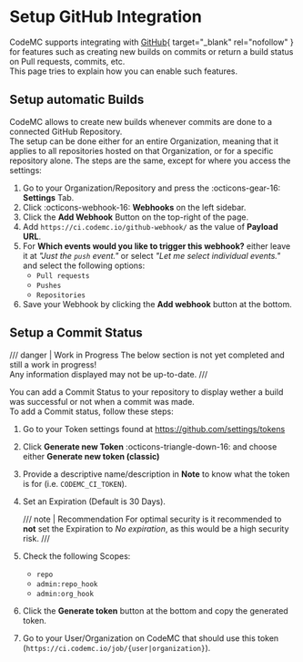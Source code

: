 # Setup GitHub Integration
CodeMC supports integrating with [GitHub](https://github.com){ target="_blank" rel="nofollow" } for features such as creating new builds on commits or return a build status on Pull requests, commits, etc.  
This page tries to explain how you can enable such features.

## Setup automatic Builds
CodeMC allows to create new builds whenever commits are done to a connected GitHub Repository.  
The setup can be done either for an entire Organization, meaning that it applies to all repositories hosted on that Organization, or for a specific repository alone. The steps are the same, except for where you access the settings:

1. Go to your Organization/Repository and press the :octicons-gear-16: **Settings** Tab.
2. Click :octicons-webhook-16: **Webhooks** on the left sidebar.
3. Click the **Add Webhook** Button on the top-right of the page.
4. Add `https://ci.codemc.io/github-webhook/` as the value of **Payload URL**.
5. For **Which events would you like to trigger this webhook?** either leave it at *"Just the `push` event."* or select *"Let me select individual events."* and select the following options:
    - `Pull requests`
    - `Pushes`
    - `Repositories`
6. Save your Webhook by clicking the **Add webhook** button at the bottom.

## Setup a Commit Status
/// danger | Work in Progress
The below section is not yet completed and still a work in progress!  
Any information displayed may not be up-to-date.
///

You can add a Commit Status to your repository to display wether a build was successful or not when a commit was made.  
To add a Commit status, follow these steps:

1.  Go to your Token settings found at https://github.com/settings/tokens
2.  Click **Generate new Token** :octicons-triangle-down-16: and choose either **Generate new token (classic)**
3.  Provide a descriptive name/description in **Note** to know what the token is for (i.e. `CODEMC_CI_TOKEN`).
4.  Set an Expiration (Default is 30 Days).
    
    /// note | Recommendation
    For optimal security is it recommended to **not** set the Expiration to *No expiration*, as this would be a high security risk.
    ///

5.  Check the following Scopes:
    - `repo`
    - `admin:repo_hook`
    - `admin:org_hook`
6.  Click the **Generate token** button at the bottom and copy the generated token.
7.  Go to your User/Organization on CodeMC that should use this token (`https://ci.codemc.io/job/{user|organization}`).